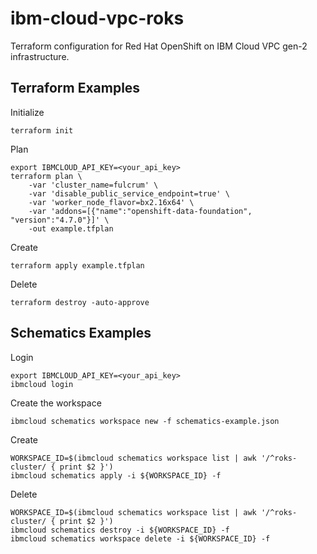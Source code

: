 # ibm-cloud-vpc-roks

Terraform configuration for Red Hat OpenShift on IBM Cloud VPC gen-2 infrastructure.

## Terraform Examples

Initialize

```shell
terraform init
```

Plan

```shell
export IBMCLOUD_API_KEY=<your_api_key>
terraform plan \
    -var 'cluster_name=fulcrum' \
    -var 'disable_public_service_endpoint=true' \
    -var 'worker_node_flavor=bx2.16x64' \
    -var 'addons=[{"name":"openshift-data-foundation", "version":"4.7.0"}]' \
    -out example.tfplan
```

Create

```shell
terraform apply example.tfplan
```

Delete

```shell
terraform destroy -auto-approve
```

## Schematics Examples

Login

```shell
export IBMCLOUD_API_KEY=<your_api_key>
ibmcloud login
```

Create the workspace

```shell
ibmcloud schematics workspace new -f schematics-example.json
```

Create

```shell
WORKSPACE_ID=$(ibmcloud schematics workspace list | awk '/^roks-cluster/ { print $2 }')
ibmcloud schematics apply -i ${WORKSPACE_ID} -f
```

Delete

```shell
WORKSPACE_ID=$(ibmcloud schematics workspace list | awk '/^roks-cluster/ { print $2 }')
ibmcloud schematics destroy -i ${WORKSPACE_ID} -f
ibmcloud schematics workspace delete -i ${WORKSPACE_ID} -f
```
